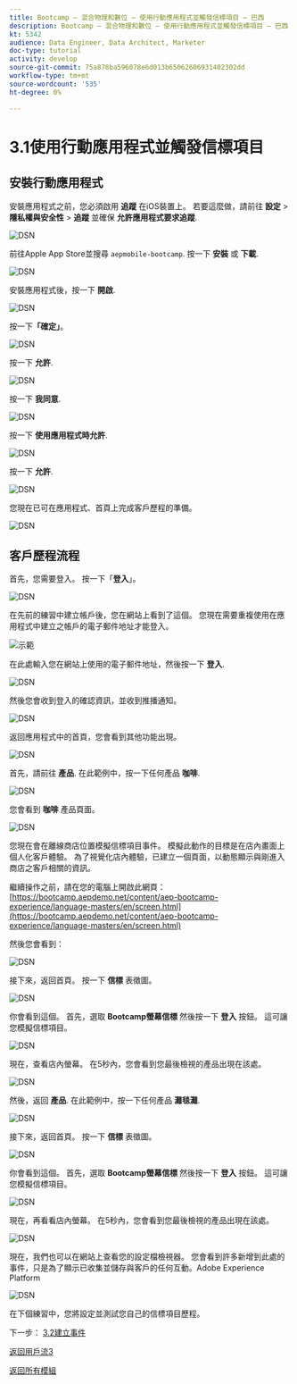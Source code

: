 ```yaml
---
title: Bootcamp — 混合物理和數位 — 使用行動應用程式並觸發信標項目 — 巴西
description: Bootcamp — 混合物理和數位 — 使用行動應用程式並觸發信標項目 — 巴西
kt: 5342
audience: Data Engineer, Data Architect, Marketer
doc-type: tutorial
activity: develop
source-git-commit: 75a878ba596078e6d013b65062606931402302dd
workflow-type: tm+mt
source-wordcount: '535'
ht-degree: 0%

---
```


# 3.1使用行動應用程式並觸發信標項目

## 安裝行動應用程式

安裝應用程式之前，您必須啟用 **追蹤** 在iOS裝置上。 若要這麼做，請前往 **設定** > **隱私權與安全性** > **追蹤** 並確保 **允許應用程式要求追蹤**.

![DSN](./../uc3/images/app4.png)

前往Apple App Store並搜尋 `aepmobile-bootcamp`. 按一下 **安裝** 或 **下載**.

![DSN](./../uc3/images/app1.png)

安裝應用程式後，按一下 **開啟**.

![DSN](./../uc3/images/app2.png)

按一下&#x200B;**「確定」**。

![DSN](./../uc3/images/app9.png)

按一下 **允許**.

![DSN](./../uc3/images/app3.png)

按一下 **我同意**.

![DSN](./../uc3/images/app7.png)

按一下 **使用應用程式時允許**.

![DSN](./../uc3/images/app8.png)

按一下 **允許**.

![DSN](./../uc3/images/app5.png)

您現在已可在應用程式、首頁上完成客戶歷程的準備。

![DSN](./../uc3/images/app12.png)

## 客戶歷程流程

首先，您需要登入。 按一下「**登入**」。

![DSN](./images/app13.png)

在先前的練習中建立帳戶後，您在網站上看到了這個。 您現在需要重複使用在應用程式中建立之帳戶的電子郵件地址才能登入。

![示範](./images/pv1.png)

在此處輸入您在網站上使用的電子郵件地址，然後按一下 **登入**.

![DSN](./images/app14.png)

然後您會收到登入的確認資訊，並收到推播通知。

![DSN](./images/app15.png)

返回應用程式中的首頁，您會看到其他功能出現。

![DSN](./images/app17.png)

首先，請前往 **產品**. 在此範例中，按一下任何產品 **咖啡**.

![DSN](./images/app19.png)

您會看到 **咖啡** 產品頁面。

![DSN](./images/app20.png)

您現在會在離線商店位置模擬信標項目事件。 模擬此動作的目標是在店內畫面上個人化客戶體驗。 為了視覺化店內體驗，已建立一個頁面，以動態顯示與剛進入商店之客戶相關的資訊。

繼續操作之前，請在您的電腦上開啟此網頁： [https://bootcamp.aepdemo.net/content/aep-bootcamp-experience/language-masters/en/screen.html](https://bootcamp.aepdemo.net/content/aep-bootcamp-experience/language-masters/en/screen.html)

然後您會看到：

![DSN](./images/screen1.png)

接下來，返回首頁。 按一下 **信標** 表徵圖。

![DSN](./images/app23.png)

你會看到這個。 首先，選取 **Bootcamp螢幕信標** 然後按一下 **登入** 按鈕。 這可讓您模擬信標項目。

![DSN](./images/app21.png)

現在，查看店內螢幕。 在5秒內，您會看到您最後檢視的產品出現在該處。

![DSN](./images/screen2.png)

然後，返回 **產品**. 在此範例中，按一下任何產品 **灘毯灘**.

![DSN](./images/app22.png)

接下來，返回首頁。 按一下 **信標** 表徵圖。

![DSN](./images/app23.png)

你會看到這個。 首先，選取 **Bootcamp螢幕信標** 然後按一下 **登入** 按鈕。 這可讓您模擬信標項目。

![DSN](./images/app21.png)

現在，再看看店內螢幕。 在5秒內，您會看到您最後檢視的產品出現在該處。

![DSN](./images/screen3.png)

現在，我們也可以在網站上查看您的設定檔檢視器。 您會看到許多新增到此處的事件，只是為了顯示已收集並儲存與客戶的任何互動。Adobe Experience Platform

![DSN](./images/screen4.png)

在下個練習中，您將設定並測試您自己的信標項目歷程。

下一步： [3.2建立事件](./ex2.md)

[返回用戶流3](./uc3.md)

[返回所有模組](../../overview.md)
